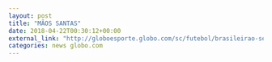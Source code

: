 ```yaml
---
layout: post
title: "MÃOS SANTAS"
date: 2018-04-22T00:30:12+00:00
external_link: "http://globoesporte.globo.com/sc/futebol/brasileirao-serie-b/jogo/21-04-2018/criciuma-ponte-preta/"
categories: news globo.com
---
```

